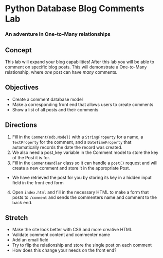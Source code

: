 # Python Database Blog Comments Lab

### An adventure in One-to-Many relationships

## Concept

This lab will expand your blog capabilities!  After this lab you will be able to comment on specific blog posts. This will demonstrate a One-to-Many relationship, where *one* post can have *many* comments.

## Objectives

+ Create a comment database model
+ Make a corresponding front end that allows users to create comments
+ Show a list of all posts and their comments

## Directions

1. Fill in the `Comment(ndb.Model)` with a `StringProperty` for a name, a `TextProperty` for the comment, and a `DateTimeProperty` that automatically records the date the record was created.
2. We also need a post_key variable in the Comment model to store the key of the Post it is for.
3. Fill in the `CommentHandler` class so it can handle a `post()` request and will create a new comment and store it in the appropriate Post.
  + We have retrieved the post for you by storing its key in a hidden input field in the front end form
4. Open `index.html` and fill in the necessary HTML to make a form that posts to `/comment` and sends the commenters name and comment to the back end.

## Stretch

+ Make the site look better with CSS and more creative HTML
+ Validate comment content and commenter name
+ Add an email field
+ Try to flip the relationship and store the single post on each comment
+ How does this change your needs on the front end?
